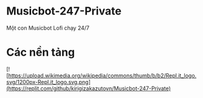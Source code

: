 # Musicbot-247-Private
Một con Musicbot Lofi chạy 24/7

# Các nền tảng
[![https://upload.wikimedia.org/wikipedia/commons/thumb/b/b2/Repl.it_logo.svg/1200px-Repl.it_logo.svg.png](https://replit.com/github/kirigizakazutovn/Musicbot-247-Private) 
